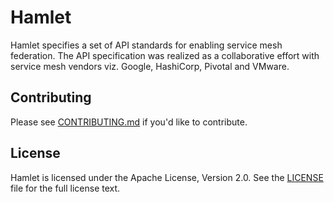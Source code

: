 # Hamlet

Hamlet specifies a set of API standards for enabling service mesh federation.
The API specification was realized as a collaborative effort with service mesh
vendors viz. Google, HashiCorp, Pivotal and VMware.

## Contributing

Please see [CONTRIBUTING.md](CONTRIBUTING.md) if you'd like to contribute.

## License

Hamlet is licensed under the Apache License, Version 2.0. See the
[LICENSE](LICENSE) file for the full license text.
